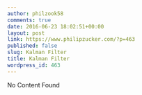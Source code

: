 ```yaml
---
author: philzook58
comments: true
date: 2016-06-23 18:02:51+00:00
layout: post
link: https://www.philipzucker.com/?p=463
published: false
slug: Kalman Filter
title: Kalman Filter
wordpress_id: 463
---
```


No Content Found
